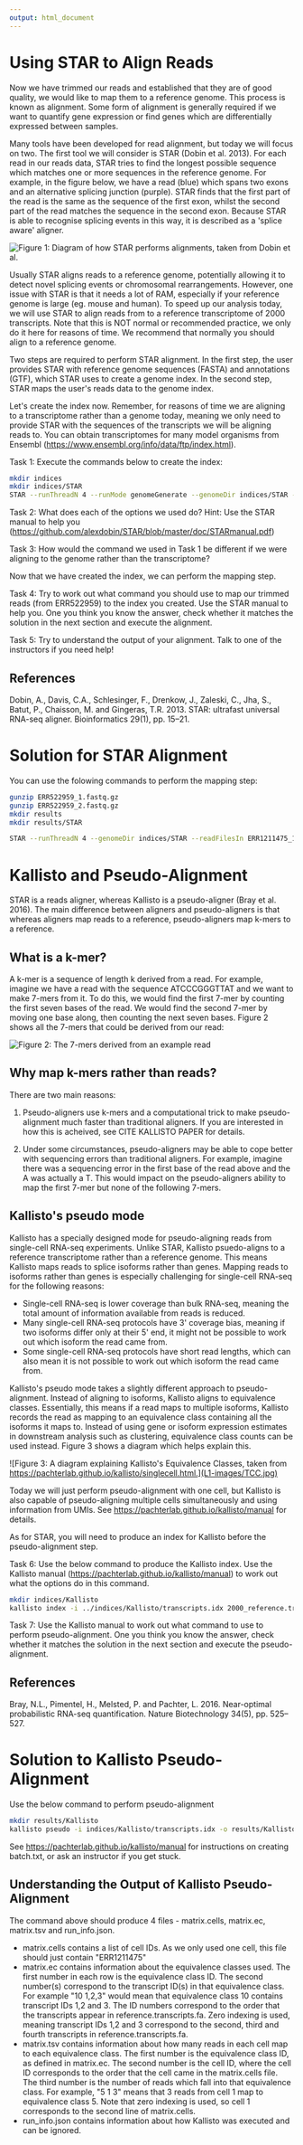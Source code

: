 ```yaml
---
output: html_document
---
```

# Using STAR to Align Reads

Now we have trimmed our reads and established that they are of good quality, we would like to map them to a reference genome. This process is known as alignment. Some form of alignment is generally required if we want to quantify gene expression or find genes which are differentially expressed between samples.

Many tools have been developed for read alignment, but today we will focus on two. The first tool we will consider is STAR (Dobin et al. 2013). For each read in our reads data, STAR tries to find the longest possible sequence which matches one or more sequences in the reference genome. For example, in the figure below, we have a read (blue) which spans two exons and an alternative splicing junction (purple). STAR finds that the first part of the read is the same as the sequence of the first exon, whilst the second part of the read matches the sequence in the second exon. Because STAR is able to recognise splicing events in this way, it is described as a 'splice aware' aligner.

![Figure 1: Diagram of how STAR performs alignments, taken from Dobin et al.](L1-images/STAR_explanation.png)

Usually STAR aligns reads to a reference genome, potentially allowing it to detect novel splicing events or chromosomal rearrangements. However, one issue with STAR is that it needs a lot of RAM, especially if your reference genome is large (eg. mouse and human). To speed up our analysis today, we will use STAR to align reads from to a reference transcriptome of 2000 transcripts. Note that this is NOT normal or recommended practice, we only do it here for reasons of time. We recommend that normally you should align to a reference genome.

Two steps are required to perform STAR alignment. In the first step, the user provides STAR with reference genome sequences (FASTA) and annotations (GTF), which STAR uses to create a genome index. In the second step, STAR maps the user's reads data to the genome index.

Let's create the index now. Remember, for reasons of time we are aligning to a transcriptome rather than a genome today, meaning we only need to provide STAR with the sequences of the transcripts we will be aligning reads to. You can obtain transcriptomes for many model organisms from Ensembl (https://www.ensembl.org/info/data/ftp/index.html).

Task 1: Execute the commands below to create the index:

```bash
mkdir indices
mkdir indices/STAR
STAR --runThreadN 4 --runMode genomeGenerate --genomeDir indices/STAR --genomeFastaFiles 2000_reference.transcripts.fa
```

Task 2: What does each of the options we used do? Hint: Use the STAR manual to help you (https://github.com/alexdobin/STAR/blob/master/doc/STARmanual.pdf)

Task 3: How would the command we used in Task 1 be different if we were aligning to the genome rather than the transcriptome?

Now that we have created the index, we can perform the mapping step.

Task 4: Try to work out what command you should use to map our trimmed reads (from ERR522959) to the index you created. Use the STAR manual to help you. One you think you know the answer, check whether it matches the solution in the next section and execute the alignment.

Task 5: Try to understand the output of your alignment. Talk to one of the instructors if you need help!

## References

Dobin, A., Davis, C.A., Schlesinger, F., Drenkow, J., Zaleski, C., Jha, S., Batut, P., Chaisson, M. and Gingeras, T.R. 2013. STAR: ultrafast universal RNA-seq aligner. Bioinformatics 29(1), pp. 15–21.

# Solution for STAR Alignment

You can use the folowing commands to perform the mapping step:

```bash
gunzip ERR522959_1.fastq.gz
gunzip ERR522959_2.fastq.gz
mkdir results
mkdir results/STAR

STAR --runThreadN 4 --genomeDir indices/STAR --readFilesIn ERR1211475_1.fastq ERR1211475_2.fastq --outFileNamePrefix results/STAR/
```

# Kallisto and Pseudo-Alignment

STAR is a reads aligner, whereas Kallisto is a pseudo-aligner (Bray et al. 2016). The main difference between aligners and pseudo-aligners is that whereas aligners map reads to a reference, pseudo-aligners map k-mers to a reference.

## What is a k-mer?

A k-mer is a sequence of length k derived from a read. For example, imagine we have a read with the sequence ATCCCGGGTTAT and we want to make 7-mers from it. To do this, we would find the first 7-mer by counting the first seven bases of the read. We would find the second 7-mer by moving one base along, then counting the next seven bases. Figure 2 shows all the 7-mers that could be derived from our read:

![Figure 2: The 7-mers derived from an example read](L1-images/Kmers.png)

## Why map k-mers rather than reads?
There are two main reasons:

1. Pseudo-aligners use k-mers and a computational trick to make pseudo-alignment much faster than traditional aligners. If you are interested in how this is acheived, see CITE KALLISTO PAPER for details.

2. Under some circumstances, pseudo-aligners may be able to cope better with sequencing errors than traditional aligners. For example, imagine there was a sequencing error in the first base of the read above and the A was actually a T. This would impact on the pseudo-aligners ability to map the first 7-mer but none of the following 7-mers.

## Kallisto's pseudo mode

Kallisto has a specially designed mode for pseudo-aligning reads from single-cell RNA-seq experiments. Unlike STAR, Kallisto psuedo-aligns to a reference transcriptome rather than a reference genome. This means Kallisto maps reads to splice isoforms rather than genes. Mapping reads to isoforms rather than genes is especially challenging for single-cell RNA-seq for the following reasons:

 * Single-cell RNA-seq is lower coverage than bulk RNA-seq, meaning the total amount of information available from reads is reduced.
 * Many single-cell RNA-seq protocols have 3' coverage bias, meaning if two isoforms differ only at their 5' end, it might not be possible to work out which isoform the read came from.
 * Some single-cell RNA-seq protocols have short read lengths, which can also mean it is not possible to work out which isoform the read came from.

Kallisto's pseudo mode takes a slightly different approach to pseudo-alignment. Instead of aligning to isoforms, Kallisto aligns to equivalence classes. Essentially, this means if a read maps to multiple isoforms, Kallisto records the read as mapping to an equivalence class containing all the isoforms it maps to. Instead of using gene or isoform expression estimates in downstream analysis such as clustering, equivalence class counts can be used instead. Figure 3 shows a diagram which helps explain this.

![Figure 3: A diagram explaining Kallisto's Equivalence Classes, taken from https://pachterlab.github.io/kallisto/singlecell.html.](L1-images/TCC.jpg)

Today we will just perform pseudo-alignment with one cell, but Kallisto is also capable of pseudo-aligning multiple cells simultaneously and using information from UMIs. See https://pachterlab.github.io/kallisto/manual for details.

As for STAR, you will need to produce an index for Kallisto before the pseudo-alignment step.

Task 6: Use the below command to produce the Kallisto index. Use the Kallisto manual (https://pachterlab.github.io/kallisto/manual) to work out what the options do in this command.


```bash
mkdir indices/Kallisto
kallisto index -i ../indices/Kallisto/transcripts.idx 2000_reference.transcripts.fa
```

Task 7: Use the Kallisto manual to work out what command to use to perform pseudo-alignment. One you think you know the answer, check whether it matches the solution in the next section and execute the pseudo-alignment.

## References

Bray, N.L., Pimentel, H., Melsted, P. and Pachter, L. 2016. Near-optimal probabilistic RNA-seq quantification. Nature Biotechnology 34(5), pp. 525–527.

# Solution to Kallisto Pseudo-Alignment

Use the below command to perform pseudo-alignment


```bash
mkdir results/Kallisto
kallisto pseudo -i indices/Kallisto/transcripts.idx -o results/Kallisto -b batch.txt 
```

See https://pachterlab.github.io/kallisto/manual for instructions on creating batch.txt, or ask an instructor if you get stuck.

## Understanding the Output of Kallisto Pseudo-Alignment

The command above should produce 4 files - matrix.cells, matrix.ec, matrix.tsv and run_info.json.

* matrix.cells contains a list of cell IDs. As we only used one cell, this file should just contain "ERR1211475"
* matrix.ec contains information about the equivalence classes used. The first number in each row is the equivalence class ID. The second number(s) correspond to the transcript ID(s) in that equivalence class. For example "10 1,2,3" would mean that equivalence class 10 contains transcript IDs 1,2 and 3. The ID numbers correspond to the order that the transcripts appear in reference.transcripts.fa. Zero indexing is used, meaning transcript IDs 1,2 and 3 correspond to the second, third and fourth transcripts in reference.transcripts.fa.
* matrix.tsv contains information about how many reads in each cell map to each equivalence class. The first number is the equivalence class ID, as defined in matrix.ec. The second number is the cell ID, where the cell ID corresponds to the order that the cell came in the matrix.cells file. The third number is the number of reads which fall into that equivalence class. For example, "5 1 3" means that 3 reads from cell 1 map to equivalence class 5. Note that zero indexing is used, so cell 1 corresponds to the second line of matrix.cells.
* run_info.json contains information about how Kallisto was executed and can be ignored.



